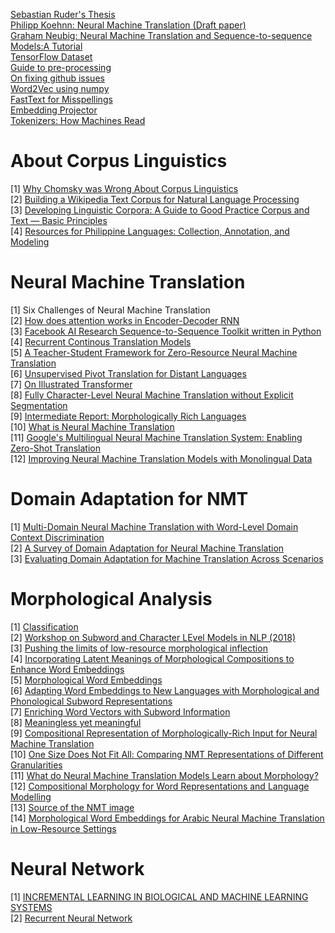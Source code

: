 [Sebastian Ruder's Thesis](http://ruder.io/thesis/neural_transfer_learning_for_nlp.pdf) \
[Philipp Koehnn: Neural Machine Translation (Draft paper)](https://arxiv.org/pdf/1709.07809.pdf) \
[Graham Neubig: Neural Machine Translation and Sequence-to-sequence Models:A Tutorial](https://arxiv.org/pdf/1703.01619.pdf) \
[TensorFlow Dataset](https://www.tensorflow.org/datasets/overview) \
[Guide to pre-processing](https://www.kdnuggets.com/2018/08/practitioners-guide-processing-understanding-text-2.html) \
[On fixing github issues](https://github.community/t5/How-to-use-Git-and-GitHub/git-clone-is-not-working-for-a-private-repo/td-p/2513) \
[Word2Vec using numpy](https://github.com/DerekChia/word2vec_numpy) \
[FastText for Misspellings](https://ai.facebook.com/blog/-a-new-model-for-word-embeddings-that-are-resilient-to-misspellings-/) \
[Embedding Projector](https://medium.com/@aakashchotrani/visualizing-your-own-word-embeddings-using-tensorflow-688b3a7750ee) \
[Tokenizers: How Machines Read](https://blog.floydhub.com/tokenization-nlp/#wordpiece)

# About Corpus Linguistics
[1] [Why Chomsky was Wrong About Corpus Linguistics](https://corplingstats.wordpress.com/2016/11/02/why-chomsky-was-wrong/) \
[2] [Building a Wikipedia Text Corpus for Natural Language Processing](https://www.kdnuggets.com/2017/11/building-wikipedia-text-corpus-nlp.html) \
[3] [Developing Linguistic Corpora: A Guide to Good Practice Corpus and Text — Basic Principles](https://ota.ox.ac.uk/documents/creating/dlc/chapter1.htm) \
[4] [Resources for Philippine Languages: Collection, Annotation, and Modeling](https://www.aclweb.org/anthology/Y16-3015 (http://bit.ly/1MpcFoT))

# Neural Machine Translation
[1] Six Challenges of Neural Machine Translation \
[2] [How does attention works in Encoder-Decoder RNN](https://machinelearningmastery.com/how-does-attention-work-in-encoder-decoder-recurrent-neural-networks/) \
[3] [Facebook AI Research Sequence-to-Sequence Toolkit written in Python](https://github.com/pytorch/fairseq)\
[4] [Recurrent Continous Translation Models](https://www.aclweb.org/anthology/D13-1176)\
[5] [A Teacher-Student Framework for Zero-Resource Neural Machine Translation](https://arxiv.org/pdf/1705.00753.pdf)\
[6] [Unsupervised Pivot Translation for Distant Languages](https://www.aclweb.org/anthology/P19-1017)\
[7] [On Illustrated Transformer](http://jalammar.github.io/illustrated-transformer/)\
[8] [Fully Character-Level Neural Machine Translation without Explicit Segmentation](https://www.aclweb.org/anthology/Q17-1026)\
[9] [Intermediate Report: Morphologically Rich Languages](http://www.qt21.eu/wp-content/uploads/2017/07/QT21-D2.1-final.pdf)\
[10] [What is Neural Machine Translation](https://towardsdatascience.com/neural-machine-translation-15ecf6b0b)\
[11] [Google's Multilingual Neural Machine Translation System: Enabling Zero-Shot Translation](https://arxiv.org/abs/1611.04558)\
[12] [Improving Neural Machine Translation Models with Monolingual Data](https://www.aclweb.org/anthology/P16-1009.pdf)


# Domain Adaptation for NMT
[1] [Multi-Domain Neural Machine Translation with Word-Level Domain Context Discrimination](https://www.aclweb.org/anthology/D18-1041) \
[2] [A Survey of Domain Adaptation for Neural Machine Translation](https://arxiv.org/pdf/1806.00258.pdf) \
[3] [Evaluating Domain Adaptation for Machine Translation Across Scenarios](https://www.aclweb.org/anthology/L18-1002)

# Morphological Analysis
[1] [Classification](https://machinelearnings.co/text-classification-using-neural-networks-f5cd7b8765c6) \
[2] [Workshop on Subword and Character LEvel Models in NLP (2018)](https://aclweb.org/anthology/events/sclem-2018/) \
[3] [Pushing the limits of low-resource morphological inflection](https://arxiv.org/pdf/1908.05838.pdf) \
[4] [Incorporating Latent Meanings of Morphological Compositions to Enhance Word Embeddings](https://www.aclweb.org/anthology/P18-1114) \
[5] [Morphological Word Embeddings](https://arxiv.org/pdf/1907.02423.pdf) \
[6] [Adapting Word Embeddings to New Languages with Morphological and Phonological Subword Representations]( http://www.cs.cmu.edu/~jgc/publication/Adapting%20Word%20Embeddings%20to%20New%20Languages%20with%20Morphological%20and%20Phonological%20Subword%20Representations.pdf) \
[7] [Enriching Word Vectors with Subword Information](https://arxiv.org/pdf/1607.04606.pdf) \
[8] [Meaningless yet meaningful](https://aclweb.org/anthology/W18-1207) \
[9] [Compositional Representation of Morphologically-Rich Input for Neural Machine Translation](https://www.aclweb.org/anthology/P18-2049.pdf) \
[10] [One Size Does Not Fit All: Comparing NMT Representations of Different Granularities](http://www.statmt.org/OSMOSES/naacl-19.pdf) \
[11] [What do Neural Machine Translation Models Learn about Morphology?](http://statmt.org/OSMOSES/morphology17.pdf) \
[12] [Compositional Morphology for Word Representations and Language Modelling](http://proceedings.mlr.press/v32/botha14.pdf) \
[13] [Source of the NMT image](https://github.com/tensorflow/nmt/issues/231) \
[14] [Morphological Word Embeddings for Arabic Neural Machine Translation in Low-Resource Settings](https://www.aclweb.org/anthology/W18-1201.pdf)


# Neural Network
[1] [INCREMENTAL LEARNING IN BIOLOGICAL AND MACHINE LEARNING SYSTEMS](https://pdfs.semanticscholar.org/49d4/4313f34edb97b55dfadb7cbe503adccccd17.pdf) \
[2] [Recurrent Neural Network](http://www.wildml.com/2015/09/recurrent-neural-networks-tutorial-part-1-introduction-to-rnns/)


